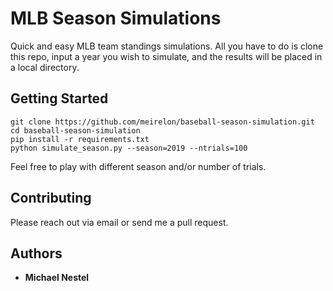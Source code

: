 # MLB Season Simulations

Quick and easy MLB team standings simulations. All you have to do is clone this repo, input a year you wish to simulate, and the results will be placed in a local directory.

## Getting Started

```
git clone https://github.com/meirelon/baseball-season-simulation.git
cd baseball-season-simulation
pip install -r requirements.txt
python simulate_season.py --season=2019 --ntrials=100
```
Feel free to play with different season and/or number of trials.

## Contributing

Please reach out via email or send me a pull request.

## Authors

* **Michael Nestel**
